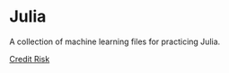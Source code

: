 # Julia

A collection of machine learning files for practicing Julia.

[Credit Risk](https://vincentarelbundock.github.io/Rdatasets/doc/Stat2Data/CreditRisk.html)
